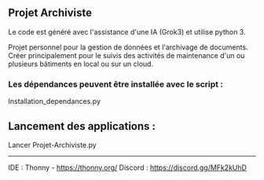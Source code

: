 ## Projet Archiviste

Le code est généré avec l'assistance d'une IA (Grok3) et utilise python 3.

Projet personnel pour la gestion de données et l'archivage de documents. \
Créer principalement pour le suivis des activités de maintenance d'un ou plusieurs bâtiments en local ou sur un cloud.

### Les dépendances peuvent être installée avec le script :
Installation_dependances.py

## Lancement des applications :
Lancer Projet-Archiviste.py

----

IDE : Thonny - https://thonny.org/
Discord : https://discord.gg/MFk2kUhD
